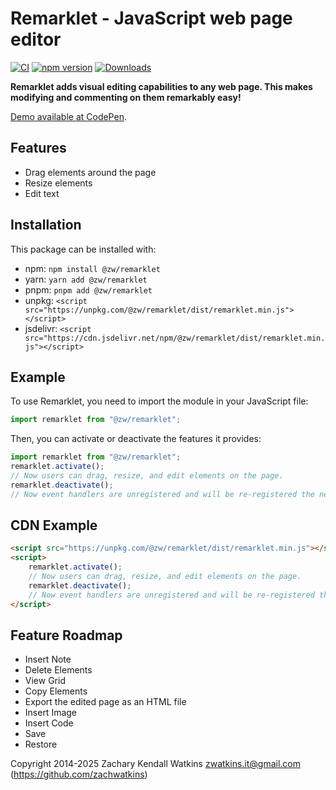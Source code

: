 # Remarklet - JavaScript web page editor

[![CI](https://github.com/zachwatkins/remarklet/actions/workflows/ci.yml/badge.svg)](https://github.com/zachwatkins/remarklet/actions/workflows/ci.yml)
[![npm version](https://badge.fury.io/js/@zw%2Fremarklet.svg)](https://www.npmjs.com/package/@zw/remarklet)
[![Downloads](https://img.shields.io/npm/dm/@zw%2Fremarklet.svg)](https://www.npmjs.com/package/@zw/remarklet)

**Remarklet adds visual editing capabilities to any web page. This makes modifying and commenting on them remarkably easy!**

[Demo available at CodePen](https://codepen.io/zw/pen/azbEBKp).

## Features

- Drag elements around the page
- Resize elements
- Edit text

## Installation

This package can be installed with:

- npm: `npm install @zw/remarklet`
- yarn: `yarn add @zw/remarklet`
- pnpm: `pnpm add @zw/remarklet`
- unpkg: `<script src="https://unpkg.com/@zw/remarklet/dist/remarklet.min.js"></script>`
- jsdelivr: `<script src="https://cdn.jsdelivr.net/npm/@zw/remarklet/dist/remarklet.min.js"></script>`

## Example

To use Remarklet, you need to import the module in your JavaScript file:

```javascript
import remarklet from "@zw/remarklet";
```

Then, you can activate or deactivate the features it provides:

```javascript
import remarklet from "@zw/remarklet";
remarklet.activate();
// Now users can drag, resize, and edit elements on the page.
remarklet.deactivate();
// Now event handlers are unregistered and will be re-registered the next time remarklet.activate() is called.
```

## CDN Example

```html
<script src="https://unpkg.com/@zw/remarklet/dist/remarklet.min.js"></script>
<script>
    remarklet.activate();
    // Now users can drag, resize, and edit elements on the page.
    remarklet.deactivate();
    // Now event handlers are unregistered and will be re-registered the next time remarklet.activate() is called.
</script>
```

## Feature Roadmap

- Insert Note
- Delete Elements
- View Grid
- Copy Elements
- Export the edited page as an HTML file
- Insert Image
- Insert Code
- Save
- Restore

Copyright 2014-2025 Zachary Kendall Watkins <zwatkins.it@gmail.com> (https://github.com/zachwatkins)
